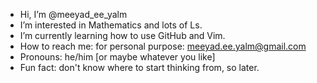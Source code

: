 -  Hi, I’m @meeyad_ee_yalm
- I’m interested in Mathematics and lots of Ls.
-  I’m currently learning how to use GitHub and Vim.
-  How to reach me: for personal purpose: meeyad.ee.yalm@gmail.com
-  Pronouns: he/him [or maybe whatever you like]
-  Fun fact: don't know where to start thinking from, so later.

<!---
meeyad-ee-yalm/meeyad-ee-yalm is a ✨ special ✨ repository because its `README.md` (this file) appears on your GitHub profile.
You can click the Preview link to take a look at your changes.
--->
